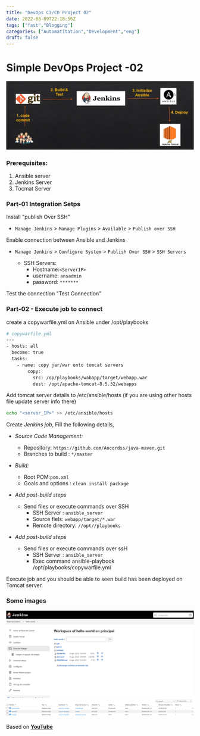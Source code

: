 ```yaml
---
title: "DevOps CI/CD Project 02"
date: 2022-08-09T22:18:56Z
tags: ["fast","Blogging"]
categories: ["Automatitation","Development","eng"]
draft: false
---
```


# Simple DevOps Project -02

![1.png](https://github.com/Ancordss/Ancordss.github.io/blob/main/static/project2/Screenshot%202022-08-08%20104248.png?raw=true)

### Prerequisites:

1. Ansible server 
2. Jenkins Server 
3. Tocmat Server 

### Part-01 Integration Setps

Install "publish Over SSH"
 - `Manage Jenkins` > `Manage Plugins` > `Available` > `Publish over SSH` 

Enable connection between Ansible and Jenkins

- `Manage Jenkins` > `Configure System` > `Publish Over SSH` > `SSH Servers` 

	- SSH Servers:
		- Hostname:`<ServerIP>`
		- username: `ansadmin`
		- password: `*******`
		
Test the connection "Test Connection"

### Part-02 - Execute job to connect 

create a copywarfile.yml on Ansible under /opt/playbooks

```sh 
# copywarfile.yml
---
- hosts: all 
  become: true
  tasks: 
    - name: copy jar/war onto tomcat servers
        copy:
          src: /op/playbooks/wabapp/target/webapp.war
          dest: /opt/apache-tomcat-8.5.32/webapps
```
Add tomcat server details  to /etc/ansible/hosts (if you are using other hosts file update server info there)
```sh
echo "<server_IP>" >> /etc/ansible/hosts
```
Create *Jenkins job*, Fill the following details,

   - *Source Code Management:*
      - Repository: `https://github.com/Ancordss/java-maven.git`
      - Branches to build : `*/master`  
   - *Build:*
     - Root POM:`pom.xml`
     - Goals and options : `clean install package`
	 
- *Add post-build steps*
    - Send files or execute commands over SSH
      - SSH Server : `ansible_server`
      - Source fiels: `webapp/target/*.war`
      - Remote directory:  `//opt//playbooks`
- *Add post-build steps*
    - Send files or execute commands over ssH
      - SSH Server : `ansible_server`
      - Exec command ansible-playbook /opt/playbooks/copywarfile.yml
		
Execute job and you should be able to seen build has been deployed on Tomcat server.

### Some images

![1.png](https://github.com/Ancordss/Ancordss.github.io/blob/main/static/project2/Screenshot%202022-08-08%20145231.png?raw=true)
![2.png](https://github.com/Ancordss/Ancordss.github.io/blob/main/static/project2/Screenshot%202022-08-08%20145313.png?raw=true)

Based on **[YouTube](https://www.youtube.com/watch?v=nE4b9mW2ym0)**


